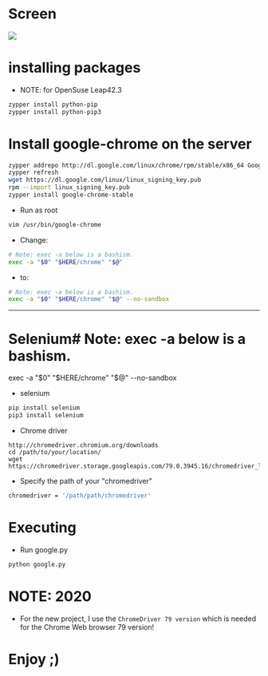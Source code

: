 # Screen
![](https://github.com/nu11secur1ty/Linux_Deployment_Administration_Hacks-Programing/blob/master/Python_Selenium/screenshots/google.png)

# installing packages

- NOTE: for OpenSuse Leap42.3
```bash
zypper install python-pip
zypper install python-pip3
```
# Install google-chrome on the server
```bash
zypper addrepo http://dl.google.com/linux/chrome/rpm/stable/x86_64 Google-Chrome
zypper refresh
wget https://dl.google.com/linux/linux_signing_key.pub
rpm --import linux_signing_key.pub
zypper install google-chrome-stable
```
- Run as root
```bash
vim /usr/bin/google-chrome
```
- Change:
```bash
# Note: exec -a below is a bashism.
exec -a "$0" "$HERE/chrome" "$@"
```
- to:
```bash
# Note: exec -a below is a bashism.
exec -a "$0" "$HERE/chrome" "$@" --no-sandbox
```

---------------------------------------------------------------------
# Selenium# Note: exec -a below is a bashism.
exec -a "$0" "$HERE/chrome" "$@" --no-sandbox


- selenium
```bash
pip install selenium
pip3 install selenium
```

- Chrome driver
```link
http://chromedriver.chromium.org/downloads
cd /path/to/your/location/ 
wget https://chromedriver.storage.googleapis.com/79.0.3945.16/chromedriver_linux64.zip
```
- Specify the path of your "chromedriver"
```bash
chromedriver = '/path/path/chromedriver'
```
# Executing
- Run google.py
```bash
python google.py
```
# NOTE: 2020

- For the new project, I use the `ChromeDriver 79 version` which is needed for the Chrome Web browser 79 version!

# Enjoy ;)
